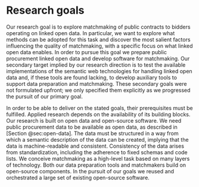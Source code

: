 # Research goals

<!-- cíle disertační práce -->

<!-- Goals -->

Our research goal is to explore matchmaking of public contracts to bidders operating on linked open data.
In particular, we want to explore what methods can be adopted for this task and discover the most salient factors influencing the quality of matchmaking, with a specific focus on what linked open data enables.
In order to pursue this goal we prepare public procurement linked open data and develop software for matchmaking.
Our secondary target implied by our research direction is to test the available implementations of the semantic web technologies for handling linked open data and, if these tools are found lacking, to develop auxiliary tools to support data preparation and matchmaking.
These secondary goals were not formulated upfront; we only specified them explicitly as we progressed the pursuit of our primary goal.

<!-- Prerequisites -->

In order to be able to deliver on the stated goals, their prerequisites must be fulfilled.
Applied research depends on the availability of its building blocks.
Our research is built on open data and open-source software.
We need public procurement data to be available as open data, as described in [Section @sec:open-data].
The data must be structured in a way from which a semantic description of the data can be created, implying that the data is machine-readable and consistent.
Consistency of the data arises from standardization, including the adherence to fixed schemas and code lists.
We conceive matchmaking as a high-level task based on many layers of technology.
Both our data preparation tools and matchmakers build on open-source components.
In the pursuit of our goals we reused and orchestrated a large set of existing open-source software.
